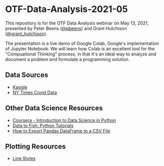 # OTF-Data-Analysis-2021-05

This repository is for the OTF Data Analysis webinar on May 13, 2021, presented by Peter Beens ([@pbeens](https://twitter.com/pbeens)) and Grant Hutchison ([@grant_hutchison](https://twitter.com/grant_hutchison)).

The presentation is a live demo of Google Colab, Google's implementation of Jupyter Notebook. We will learn how Colab is an excellent tool for the "Compuational Thinking" process, in that it's an ideal way to analyze and document a problem and formulate a programming solution.

## Data Sources

- [Kaggle](https://www.kaggle.com/)
- [NY Times Covid Data](https://github.com/nytimes/covid-19-data)

## Other Data Science Resources

- [Coursera - Introduction to Data Science in Python](https://www.coursera.org/learn/python-data-analysis)
- [Data to Fish: Python Tutorials](https://datatofish.com/python-tutorials/)
- [How to Export Pandas DataFrame to a CSV File](https://datatofish.com/export-dataframe-to-csv/)

## Plotting Resources

- [Line Styles](https://matplotlib.org/3.0.3/gallery/lines_bars_and_markers/line_styles_reference.html)
